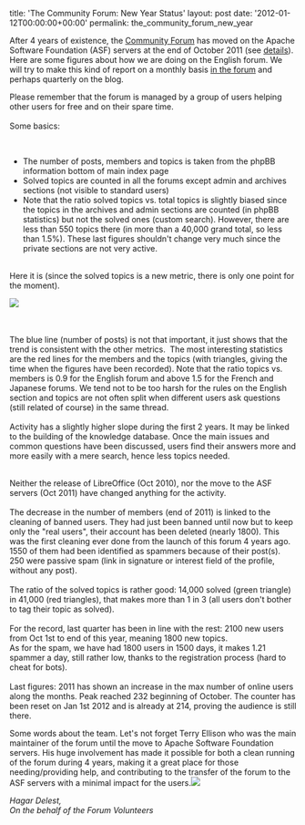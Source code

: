 title: 'The Community Forum: New Year Status'
layout: post
date: '2012-01-12T00:00:00+00:00'
permalink: the_community_forum_new_year

<p>After 4 years of existence, the <a href="http://user.services.openoffice.org/">Community Forum</a> has moved on the Apache Software Foundation (ASF) servers at the end of October 2011 (see <a href="https://cwiki.apache.org/confluence/display/OOOUSERS/Changes+integrate+the+forums+into+the+AOOo+project">details</a>).
 Here are some figures about how we are doing on the English forum. We will try to make this kind of report on a monthly basis <a href="http://user.services.openoffice.org/en/forum/viewtopic.php?f=50&amp;t=46497">in the forum</a> and perhaps quarterly on the blog.<br /> </p> 
  <p>Please remember that the forum is managed by a group of users helping other users for free and on their spare time.<br /> <br />
Some basics:<br /></p> 
  <div class="im"><br /> 
    <ul> 
      <li>
The number of posts, members and topics is taken from the phpBB information bottom of main index page</li> 
      <li>Solved topics are counted in all the forums except admin and archives sections (not visible to standard users)</li> 
      <li>
Note that the ratio solved topics vs. total topics is slightly biased 
since the topics in the archives and admin sections are counted (in 
phpBB statistics) but not the solved ones (custom search). However, 
there are less than 550 topics there (in more than a 40,000 grand total,
 so less than 1.5%). These last figures shouldn't change very much since
 the private sections are not very active.</li> 
    </ul> 
    <p> <br />
Here it is (since the solved topics is a new metric, there is only one point for the moment).</p> 
    <p><img src="https://blogs.apache.org/OOo/mediaresource/1e1892cd-d3c5-49ca-a520-f0f0c1630bbb" /> </p> 
    <p><br /><br />
The blue line (number of posts) is not that important, it just shows that the trend is consistent with the other metrics.&nbsp; The most interesting statistics are the red lines for the members and 
the topics (with triangles, giving the time when the figures have been 
recorded). Note that the ratio topics vs. members is 0.9 for the English
 forum and above 1.5 for the French and Japanese forums. We tend not to 
be too harsh for the rules on the English section and topics are not 
often split when different users ask questions (still related of course)
 in the same thread.<br /> <br />
Activity has a slightly higher slope during the first 2 years. It may be
 linked to the building of the knowledge database. Once the main issues 
and common questions have been discussed, users find their answers more 
and more easily with a mere search, hence less topics needed.</p> 
    <p><br />
Neither the release of LibreOffice (Oct 2010), nor the move to the ASF 
servers (Oct 2011) have changed anything for the activity.<br /> <br />
The decrease in the number of members (end of 2011) is linked to the 
cleaning of banned users. They had just been banned until now but to 
keep only the &quot;real users&quot;, their account has been deleted (nearly 
1800). This was the first cleaning ever done from the launch of this 
forum 4 years ago. 1550 of them had been identified as spammers because 
of their post(s). 250 were passive spam (link in signature or interest 
field of the profile, without any post).<br /> <br />
The ratio of the solved topics is rather good: 14,000 solved (green 
triangle) in 41,000 (red triangles), that makes more than 1 in 3 (all 
users don't bother to tag their topic as solved).<br /> <br />
For the record, last quarter has been in line with the rest: 2100 new 
users from Oct 1st to end of this year, meaning 1800 new topics.<br />
As for the spam, we have had 1800 users in 1500 days, it makes 1.21 
spammer a day, still rather low, thanks to the registration process 
(hard to cheat for bots).<br /> <br />
Last figures: 2011 has shown an increase in the max number of online 
users along the months. Peak reached 232 beginning of October. The 
counter has been reset on Jan 1st 2012 and is already at 214, proving 
the audience is still there.</p> 
    <p>Some words about the team. Let's not forget Terry Ellison who was the 
main maintainer of the forum until the move to Apache Software 
Foundation servers. His huge involvement has made it possible for both a
 clean running of the forum during 4 years, making it a great place for 
those needing/providing help, and contributing to the transfer of the 
forum to the ASF servers with a minimal impact for the users.<img class="ajT" src="https://mail.google.com/mail/images/cleardot.gif" /></p> 
    <p><i>Hagar Delest,<br />
On the behalf of the Forum Volunteers</i><br /> <br /></p> 
  </div>
